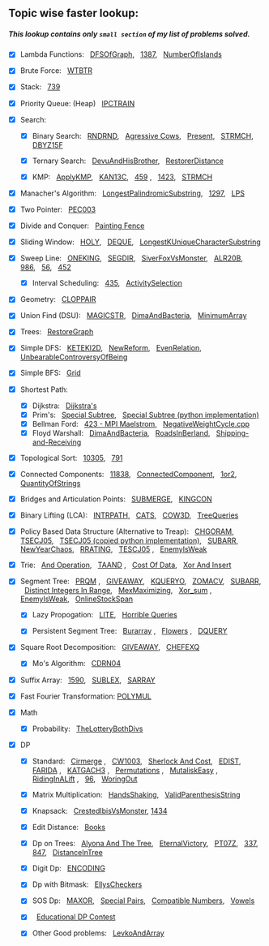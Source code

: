 ## Topic wise faster lookup:
   ##### This lookup contains only ```small section``` of my list of problems solved.

- [x] Lambda Functions: &nbsp; [DFSOfGraph](https://github.com/harshraj22/problem_solving/blob/master/solution/geeksforgeeks/DFSOfGraph.cpp), &nbsp; [1387](https://github.com/harshraj22/problem_solving/blob/master/solution/leetcode/1387.cpp), &nbsp; [NumberOfIslands](https://github.com/harshraj22/problem_solving/tree/master/solution/leetcode/30DayChallenge/17)

- [x] Brute Force: &nbsp; [WTBTR](https://github.com/harshraj22/problem_solving/blob/master/solution/codechef/WTBTR.cpp)

- [x] Stack: &nbsp; [739](https://github.com/harshraj22/problem_solving/blob/master/solution/leetcode/739.cpp)

- [x] Priority Queue: (Heap) &nbsp; [IPCTRAIN](https://github.com/harshraj22/problem_solving/blob/master/solution/codechef/IPCTRAIN.cpp) 

- [x] Search: &nbsp;
	- [x] Binary Search: &nbsp; [RNDRND](https://github.com/harshraj22/problem_solving/blob/master/solution/codechef/RNDRND.cpp), &nbsp; [Agressive Cows](https://github.com/harshraj22/problem_solving/blob/master/solution/spoj/Aggressive_cows.cpp), &nbsp; [Present](https://github.com/harshraj22/problem_solving/blob/master/solution/codeforces/Present.cpp), &nbsp; [STRMCH](https://github.com/harshraj22/problem_solving/blob/master/solution/codechef/STRMCH.cpp), &nbsp; [DBYZ15F](https://github.com/harshraj22/problem_solving/blob/master/solution/codechef/DBYZ15F.cpp) 

	- [x] Ternary Search: &nbsp; [DevuAndHisBrother](https://github.com/harshraj22/problem_solving/blob/master/solution/codeforces/DevuAndHisBrother.cpp),  &nbsp; [RestorerDistance](https://github.com/harshraj22/problem_solving/blob/master/solution/codeforces/RestorerDistance.cpp)

	- [x] KMP: &nbsp; [ApplyKMP](https://github.com/harshraj22/problem_solving/blob/master/solution/HackerEarth_solutions/ApplyKMP.cpp), &nbsp; [KAN13C](https://github.com/harshraj22/problem_solving/blob/master/solution/codechef/KAN13C.cpp), &nbsp; [459](https://github.com/harshraj22/problem_solving/blob/master/solution/leetcode/459.cpp) , &nbsp; [1423](https://github.com/harshraj22/problem_solving/blob/master/solution/timus/1423.cpp), &nbsp; [STRMCH](https://github.com/harshraj22/problem_solving/blob/master/solution/codechef/STRMCH.cpp)  
 

- [x] Manacher's Algorithm: &nbsp; [LongestPalindromicSubstring](https://github.com/harshraj22/problem_solving/blob/master/solution/interviewbit/LongestPalindromicSubstring.cpp), &nbsp; [1297](https://github.com/harshraj22/problem_solving/blob/master/solution/timus/1297.cpp), &nbsp; [LPS](https://github.com/harshraj22/problem_solving/blob/master/solution/spoj/LPS.cpp)

- [x] Two Pointer: &nbsp; [PEC003](https://github.com/harshraj22/problem_solving/blob/master/solution/codechef/PEC003.cpp)

- [x] Divide and Conquer: &nbsp; [Painting Fence](https://github.com/harshraj22/problem_solving/blob/master/solution/codeforces/PaintingFence.cpp)

- [x] Sliding Window: &nbsp; [HOLY](https://github.com/harshraj22/problem_solving/blob/master/solution/codechef/HOLY.cpp), &nbsp; [DEQUE](https://github.com/harshraj22/problem_solving/blob/master/solution/hacker_rank/DEQUE.cpp), &nbsp; [LongestKUniqueCharacterSubstring](https://github.com/harshraj22/problem_solving/blob/master/solution/geeksforgeeks/LongestKUniqueCharacterSubstring.cpp)

- [x] Sweep Line: &nbsp; [ONEKING](https://github.com/harshraj22/problem_solving/blob/master/solution/codechef/ONEKING.cpp),  &nbsp; [SEGDIR](https://github.com/harshraj22/problem_solving/blob/master/solution/codechef/SEGDIR.cpp), &nbsp; [SiverFoxVsMonster](https://github.com/harshraj22/problem_solving/blob/master/solution/atcoder/SiverFoxVsMonster.cpp), &nbsp; [ALR20B](https://github.com/harshraj22/problem_solving/blob/master/solution/codechef/ALR20B.cpp), &nbsp; [986](https://github.com/harshraj22/problem_solving/blob/master/solution/leetcode/986.cpp), &nbsp; [56](https://github.com/harshraj22/problem_solving/blob/master/solution/leetcode/56.cpp), &nbsp; [452](https://github.com/harshraj22/problem_solving/blob/master/solution/leetcode/452.cpp)

	- [x] Interval Scheduling: &nbsp; [435](https://github.com/harshraj22/problem_solving/blob/master/solution/leetcode/435.cpp), &nbsp; [ActivitySelection](https://github.com/harshraj22/problem_solving/blob/master/solution/geeksforgeeks/ActivitySelection.cpp)

- [x] Geometry: &nbsp; [CLOPPAIR](https://github.com/harshraj22/problem_solving/blob/master/solution/spoj/CLOPPAIR.cpp)

- [x] Union Find (DSU): &nbsp; [MAGICSTR](https://github.com/harshraj22/problem_solving/blob/master/solution/codechef/MAGICSTR.cpp), &nbsp; [DimaAndBacteria](https://github.com/harshraj22/problem_solving/blob/master/solution/codeforces/DimaAndBacteria.cpp), &nbsp; [MinimumArray](https://github.com/harshraj22/problem_solving/blob/master/solution/codeforces/MinimumArray.py)

- [x] Trees: &nbsp; [RestoreGraph](https://github.com/harshraj22/problem_solving/blob/master/solution/codeforces/RestoreGraph.cpp)

- [x] Simple DFS: &nbsp; [KETEKI2D](https://github.com/harshraj22/problem_solving/blob/master/solution/codechef/KETEKI2D.cpp), &nbsp; [NewReform](https://github.com/harshraj22/problem_solving/blob/master/solution/codeforces/NewReform.cpp),  &nbsp; [EvenRelation](https://github.com/harshraj22/problem_solving/blob/master/solution/atcoder/EvenRelation.cpp),  &nbsp; [UnbearableControversyOfBeing](https://github.com/harshraj22/problem_solving/blob/master/solution/codeforces/UnbearableControversyOfBeing.cpp)

- [x] Simple BFS: &nbsp; [Grid](https://github.com/harshraj22/problem_solving/blob/master/solution/HackerEarth_solutions/Grid.cpp)

- [x] Shortest Path:
	- [x] Dijkstra: &nbsp; [Dijkstra's](https://github.com/harshraj22/problem_solving/blob/master/solution/HackerEarth_solutions/Dijkstras.cpp)
	- [x] Prim's: &nbsp; [Special Subtree](https://github.com/harshraj22/problem_solving/blob/master/solution/hacker_rank/SpecialSubtree.cpp), &nbsp; [Special Subtree (python implementation)](https://github.com/harshraj22/problem_solving/blob/master/solution/hacker_rank/SpecialSubtree.py)
	- [x] Bellman Ford: &nbsp; [423 - MPI Maelstrom](https://github.com/harshraj22/problem_solving/blob/master/solution/uva_solutions/423.cpp), &nbsp; [NegativeWeightCycle.cpp](https://github.com/harshraj22/problem_solving/blob/master/solution/geeksforgeeks/NegativeWeightCycle.cpp)
	- [x] Floyd Warshall: &nbsp; [DimaAndBacteria](https://github.com/harshraj22/problem_solving/blob/master/solution/codeforces/DimaAndBacteria.cpp), &nbsp; [RoadsInBerland](https://github.com/harshraj22/problem_solving/blob/master/solution/codeforces/RoadsInBerland.cpp), &nbsp; [Shipping-and-Receiving](https://github.com/harshraj22/problem_solving/blob/483489837d6f76350f2dd41f248f47a8040ab5b6/solution/binarysearch/Shipping%20and%20Receiving.cpp)

- [x] Topological Sort: &nbsp; [10305](https://github.com/harshraj22/problem_solving/blob/master/solution/uva_solutions/10305.cpp), &nbsp; [791](https://github.com/harshraj22/problem_solving/blob/master/solution/leetcode/791cpp)

- [x] Connected Components:  &nbsp; [11838](https://github.com/harshraj22/problem_solving/blob/master/solution/uva_solutions/11838.cpp), &nbsp; [ConnectedComponent](https://github.com/harshraj22/problem_solving/blob/master/solution/hacker_rank/ConnectedComponent.cpp), &nbsp; [1or2](https://github.com/harshraj22/problem_solving/blob/master/solution/atcoder/1or2.cpp), &nbsp; [QuantityOfStrings](https://github.com/harshraj22/problem_solving/blob/master/solution/codeforces/QuantityOfStrings.cpp)

- [x] Bridges and Articulation Points: &nbsp; [SUBMERGE](https://github.com/harshraj22/problem_solving/blob/master/solution/spoj/SUBMERGE.cpp), &nbsp; [KINGCON](https://github.com/harshraj22/problem_solving/blob/master/solution/codechef/SUBMERGE.cpp)

- [x] Binary Lifting (LCA): &nbsp; [INTRPATH](https://github.com/harshraj22/problem_solving/blob/master/solution/codechef/INTRPATH.cpp), &nbsp; [CATS](https://github.com/harshraj22/problem_solving/blob/master/solution/codechef/CATS.cpp), &nbsp; [COW3D](https://github.com/harshraj22/problem_solving/blob/master/solution/codechef/COW3D.cpp), &nbsp; [TreeQueries](https://github.com/harshraj22/problem_solving/blob/master/solution/codeforces/TreeQueries.cpp)


- [x] Policy Based Data Structure (Alternative to Treap): &nbsp; [CHGORAM](https://github.com/harshraj22/problem_solving/blob/master/solution/codechef/CHGORAM.cpp), &nbsp; [TSECJ05](https://github.com/harshraj22/problem_solving/blob/master/solution/codechef/TSECJ05.cpp), &nbsp; [TSECJ05 (copied python implementation)](https://github.com/harshraj22/problem_solving/blob/master/solution/codechef/TSECJ05.py), &nbsp; [SUBARR](https://github.com/harshraj22/problem_solving/blob/master/solution/codechef/SUBARR.cpp), &nbsp; [NewYearChaos](https://github.com/harshraj22/problem_solving/blob/master/solution/hacker_rank/NewYearChaos.cpp), &nbsp; [RRATING](https://github.com/harshraj22/problem_solving/blob/master/solution/codechef/RRATING.cpp), &nbsp; [TESCJ05](https://github.com/harshraj22/problem_solving/blob/master/solution/codechef/TESCJ05.cpp) , &nbsp; [EnemyIsWeak](https://github.com/harshraj22/problem_solving/blob/master/solution/codeforces/EnemyIsWeak.cpp)

- [x] Trie: &nbsp; [And Operation](https://github.com/harshraj22/problem_solving/blob/master/solution/codechef/And_operation.cpp), &nbsp; [TAAND](https://github.com/harshraj22/problem_solving/blob/master/solution/codechef/TAAND.cpp) , &nbsp; [Cost Of Data](https://github.com/harshraj22/problem_solving/blob/master/solution/HackerEarth_solutions/Cost_of_Data.cpp), &nbsp; [Xor And Insert](https://github.com/harshraj22/problem_solving/blob/master/solution/HackerEarth_solutions/Xor_and_Insert.cpp) 

- [x] Segment Tree: &nbsp; [PRQM](https://github.com/harshraj22/problem_solving/blob/master/solution/codechef/PRMQ.cpp) , &nbsp; [GIVEAWAY](https://github.com/harshraj22/problem_solving/blob/master/solution/spoj/GIVEAWAY.cpp), &nbsp; [KQUERYO](https://github.com/harshraj22/problem_solving/blob/master/solution/spoj/KQUERYO_merge_sort_tree.cpp), &nbsp; [ZOMACV](https://github.com/harshraj22/problem_solving/blob/master/solution/codechef/ZOMACV.cpp), &nbsp; [SUBARR](https://github.com/harshraj22/problem_solving/blob/master/solution/codechef/SUBARR.cpp), &nbsp; [Distinct Integers In Range](https://github.com/harshraj22/problem_solving/blob/master/solution/HackerEarth_solutions/Distinct_Integers_in_Range.cpp), &nbsp; [MexMaximizing](https://github.com/harshraj22/problem_solving/blob/master/solution/codeforces/MexMaximizing.cpp), &nbsp; [Xor_sum](https://github.com/harshraj22/problem_solving/blob/master/solution/HackerEarth_solutions/Xor_sum.cpp) , &nbsp; [EnemyIsWeak](https://github.com/harshraj22/problem_solving/blob/master/solution/codeforces/EnemyIsWeak.cpp), &nbsp; [OnlineStockSpan](https://github.com/harshraj22/problem_solving/blob/master/solution/leetcode/MayChallenge/19/solution.md)

	- [x] Lazy Propogation: &nbsp; [LITE](https://github.com/harshraj22/problem_solving/blob/master/solution/spoj/LITE.cpp), &nbsp; [Horrible Queries](https://github.com/harshraj22/problem_solving/blob/master/solution/spoj/Horrible_queries.cpp)

	- [x] Persistent Segment Tree: &nbsp; [Burarray](https://github.com/harshraj22/problem_solving/blob/master/solution/codechef/BURARRAY.cpp) , &nbsp; [Flowers](https://github.com/harshraj22/problem_solving/blob/master/solution/atcoder/educational_dp_contest/Q.cpp) , &nbsp; [DQUERY](https://github.com/harshraj22/problem_solving/blob/master/solution/spoj/DQUERY.cpp)

- [x] Square Root Decomposition: &nbsp; [GIVEAWAY](https://github.com/harshraj22/problem_solving/blob/master/solution/spoj/[sqrt_decomp_method]GIVEAWAY.cpp), &nbsp; [CHEFEXQ](https://github.com/harshraj22/problem_solving/blob/master/solution/codechef/CHEFEXQ.cpp)

	- [x] Mo's Algorithm: &nbsp; [CDRN04](https://github.com/harshraj22/problem_solving/blob/master/solution/codechef/CDRN04.cpp)

- [x] Suffix Array: &nbsp; [1590](https://github.com/harshraj22/problem_solving/blob/master/solution/timus/1590(using_suffix_array).cpp), &nbsp; [SUBLEX](https://github.com/harshraj22/problem_solving/blob/master/solution/spoj/SUBLEX.cpp), &nbsp; [SARRAY](https://github.com/harshraj22/problem_solving/blob/master/solution/spoj/SARRAY.cpp)

- [x] Fast Fourier Transformation: [POLYMUL](https://github.com/harshraj22/problem_solving/blob/master/solution/spoj/POLYMUL.cpp)

- [x] Math
	- [x] Probability: &nbsp; [TheLotteryBothDivs](https://github.com/harshraj22/problem_solving/blob/master/solution/topcoder/TheLotteryBothDivs.cpp)

- [x] DP
	- [x] Standard: &nbsp; [Cirmerge](https://github.com/harshraj22/problem_solving/blob/master/solution/codechef/CIRMERGE.cpp) , &nbsp; [CW1003](https://github.com/harshraj22/problem_solving/blob/master/solution/codechef/CW1003.cpp), &nbsp; [Sherlock And Cost](https://github.com/harshraj22/problem_solving/blob/master/solution/hacker_rank/sherlock_and_cost.cpp), &nbsp; [EDIST](https://github.com/harshraj22/problem_solving/blob/master/solution/spoj/EDIST.cpp), &nbsp; [FARIDA](https://github.com/harshraj22/problem_solving/blob/master/solution/spoj/FARIDA.cpp) , &nbsp; [KATGACH3](https://github.com/harshraj22/problem_solving/blob/master/solution/spoj/LATGACH3.cpp) , &nbsp; [Permutations](https://github.com/harshraj22/problem_solving/blob/master/solution/spoj/Permutations.cpp) , &nbsp; [MutaliskEasy](https://github.com/harshraj22/problem_solving/blob/master/solution/topcoder/MutaliskEasy.cpp) , &nbsp; [RidingInALift](https://github.com/harshraj22/problem_solving/blob/master/solution/codeforces/RidingInALift.cpp) , &nbsp; [96](https://github.com/harshraj22/problem_solving/blob/master/solution/leetcode/96.cpp), &nbsp; [WoringOut](https://github.com/harshraj22/problem_solving/blob/master/solution/codeforces/WorkingOut.cpp) 

	- [x] Matrix Multiplication: &nbsp; [HandsShaking](https://github.com/harshraj22/problem_solving/blob/master/solution/topcoder/HandsShaking.cpp), &nbsp; [ValidParenthesisString](https://github.com/harshraj22/problem_solving/blob/master/solution/leetcode/30DayChallenge/16/solution.md)
	- [x] Knapsack: &nbsp;  [CrestedIbisVsMonster](https://github.com/harshraj22/problem_solving/blob/master/solution/atcoder/CrestedIbisVsMonster.cpp), [1434](https://github.com/harshraj22/problem_solving/blob/master/solution/leetcode/contests/Biweekly25/1434.md)
	- [x] Edit Distance: &nbsp; [Books](https://github.com/harshraj22/problem_solving/blob/master/solution/topcoder/Books.cpp)
	- [x] Dp on Trees: &nbsp; [Alyona And The Tree](https://github.com/harshraj22/problem_solving/blob/master/solution/codeforces/Alyona_and_the_Tree.cpp),  &nbsp; [EternalVictory](https://github.com/harshraj22/problem_solving/blob/master/solution/codeforces/EternalVictory.cpp),  &nbsp; [PT07Z](https://github.com/harshraj22/problem_solving/blob/master/solution/spoj/PT07Z.cpp), &nbsp; [337](https://github.com/harshraj22/problem_solving/blob/master/solution/leetcode/337.cpp), &nbsp; [847](https://github.com/harshraj22/problem_solving/blob/master/solution/leetcode/contests/Weekly87/847.md), &nbsp; [DistanceInTree](https://github.com/harshraj22/problem_solving/blob/master/solution/codeforces/DistanceInTree.cpp)
	- [x] Digit Dp: &nbsp; [ENCODING](https://github.com/harshraj22/problem_solving/blob/master/solution/codechef/ENCODING.py) 
	- [x] Dp with Bitmask: &nbsp; [EllysCheckers](https://github.com/harshraj22/problem_solving/blob/master/solution/topcoder/EllysCheckers.cpp)
	- [x] SOS Dp: &nbsp; [MAXOR](https://github.com/harshraj22/problem_solving/blob/master/solution/codechef/MAXOR.cpp),  &nbsp; [Special Pairs](https://github.com/harshraj22/problem_solving/blob/master/solution/HackerEarth_solutions/Special_Pairs.cpp), &nbsp; [Compatible Numbers](https://github.com/harshraj22/problem_solving/blob/master/solution/codeforces/Compatible_Numbers.cpp), &nbsp; [Vowels](https://github.com/harshraj22/problem_solving/blob/master/solution/codeforces/Vowels.cpp)
	- [x] &nbsp; [Educational DP Contest](https://github.com/harshraj22/problem_solving/blob/master/solution/atcoder/educational_dp_contest)
	- [x] Other Good problems: &nbsp; [LevkoAndArray](https://github.com/harshraj22/problem_solving/blob/master/solution/codeforces/LevkoAndArray.cpp)



